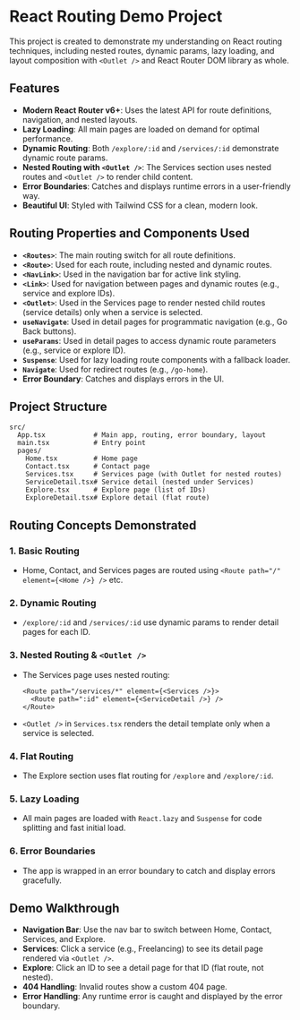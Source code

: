 
# React Routing Demo Project

 This project is created to demonstrate my understanding on React routing techniques, including nested routes, dynamic params, lazy loading, and layout composition with `<Outlet />` and React Router DOM library as whole.

## Features

- **Modern React Router v6+**: Uses the latest API for route definitions, navigation, and nested layouts.
- **Lazy Loading**: All main pages are loaded on demand for optimal performance.
- **Dynamic Routing**: Both `/explore/:id` and `/services/:id` demonstrate dynamic route params.
- **Nested Routing with `<Outlet />`**: The Services section uses nested routes and `<Outlet />` to render child content.
- **Error Boundaries**: Catches and displays runtime errors in a user-friendly way.
- **Beautiful UI**: Styled with Tailwind CSS for a clean, modern look.

## Routing Properties and Components Used

- **`<Routes>`**: The main routing switch for all route definitions.
- **`<Route>`**: Used for each route, including nested and dynamic routes.
- **`<NavLink>`**: Used in the navigation bar for active link styling.
- **`<Link>`**: Used for navigation between pages and dynamic routes (e.g., service and explore IDs).
- **`<Outlet>`**: Used in the Services page to render nested child routes (service details) only when a service is selected.
- **`useNavigate`**: Used in detail pages for programmatic navigation (e.g., Go Back buttons).
- **`useParams`**: Used in detail pages to access dynamic route parameters (e.g., service or explore ID).
- **`Suspense`**: Used for lazy loading route components with a fallback loader.
- **`Navigate`**: Used for redirect routes (e.g., `/go-home`).
- **Error Boundary**: Catches and displays errors in the UI.

## Project Structure

```
src/
  App.tsx            # Main app, routing, error boundary, layout
  main.tsx           # Entry point
  pages/
    Home.tsx         # Home page
    Contact.tsx      # Contact page
    Services.tsx     # Services page (with Outlet for nested routes)
    ServiceDetail.tsx# Service detail (nested under Services)
    Explore.tsx      # Explore page (list of IDs)
    ExploreDetail.tsx# Explore detail (flat route)
```

## Routing Concepts Demonstrated

### 1. Basic Routing

- Home, Contact, and Services pages are routed using `<Route path="/" element={<Home />} />` etc.

### 2. Dynamic Routing

- `/explore/:id` and `/services/:id` use dynamic params to render detail pages for each ID.

### 3. Nested Routing & `<Outlet />`

- The Services page uses nested routing:
  ```tsx
  <Route path="/services/*" element={<Services />}>
    <Route path=":id" element={<ServiceDetail />} />
  </Route>
  ```
- `<Outlet />` in `Services.tsx` renders the detail template only when a service is selected.

### 4. Flat Routing

- The Explore section uses flat routing for `/explore` and `/explore/:id`.

### 5. Lazy Loading

- All main pages are loaded with `React.lazy` and `Suspense` for code splitting and fast initial load.

### 6. Error Boundaries

- The app is wrapped in an error boundary to catch and display errors gracefully.

## Demo Walkthrough

- **Navigation Bar**: Use the nav bar to switch between Home, Contact, Services, and Explore.
- **Services**: Click a service (e.g., Freelancing) to see its detail page rendered via `<Outlet />`.
- **Explore**: Click an ID to see a detail page for that ID (flat route, not nested).
- **404 Handling**: Invalid routes show a custom 404 page.
- **Error Handling**: Any runtime error is caught and displayed by the error boundary.

